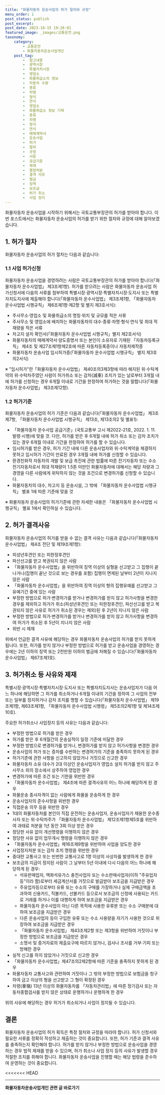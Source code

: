 ```yaml
---
title: "화물자동차 운송사업의 허가 절차와 규정"
menu_order: 1
post_status: publish
post_excerpt: 
post_date: 2023-10-15 19:26:01
featured_image: _images/교통운전.png
taxonomy:
    category:
        - 교통운전
        - 화물자동차운송사업개인
    post_tag:
        -  참고내용
        -  광역시장
        -  특별자치시장
        -  영업소
        -  화물취급소의 정보
        -  자동차 수량
        -  종류
        -  차명
        -  형식
        -  연식
        -  영업소
        -  화물취급소 정보 기재
        -  종류
        -  차명
        -  형식
        -  연식
        -  매매계약서
        -  운송사업
        -  허가
        -  절차
        -  규정
        -  서류
        -  공급기준
        -  제재
        -  행정처분
        -  결격 사유
        -  벌금
        -  징역
        -  보조금
        -  허가 취소
        -  사업 정지
---
```



화물자동차 운송사업을 시작하기 위해서는 국토교통부장관의 허가를 받아야 합니다. 이번 포스트에서는 화물자동차 운송사업의 허가를 받기 위한 절차와 규정에 대해 알아보겠습니다.

## 1. 허가 절차

화물자동차 운송사업의 허가 절차는 다음과 같습니다:

### 1.1 사업 허가신청

화물자동차 운송사업을 경영하려는 사람은 국토교통부장관의 허가를 받아야 합니다(「화물자동차 운수사업법」 제3조제1항). 허가를 받으려는 사람은 화물자동차 운송사업 허가신청서에 다음의 서류를 첨부하여 특별시장·광역시장·특별자치시장·도지사 또는 특별자치도지사에 제출해야 합니다(「화물자동차 운수사업법」 제3조제1항, 「화물자동차 운수사업법 시행규칙」 제6조제1항·제2항 및 별지 제3호서식):
- 주사무소·영업소 및 화물취급소의 명칭·위치 및 규모를 적은 서류
- 주사무소 및 영업소에 배치하는 화물자동차의 대수·종류·차명·형식·연식 및 최대 적재량을 적은 서류
- 차고지 설치 확인서(「화물자동차 운수사업법 시행규칙」별지 제2호서식)
- 화물자동차의 매매계약서·양도증명서 또는 본인이 소유자로 기재된 「자동차등록규칙」 제4조 및 제27조제1항제2호에 따른 자동차등록증이나 자동차제작증
- 화물자동차 운송사업 임시허가증(「화물자동차 운수사업법 시행규칙」 별지 제3호의2서식)

※ "임시허가"란「화물자동차 운수사업법」 제40조의3제3항에 따라 해지된 위·수탁계약의 위·수탁차주였던 사람이 허가취소 또는 감차(減車) 조치가 있는 날로부터 3개월 내에 허가를 신청하는 경우 6개월 이내로 기간을 한정하여 허가하는 것을 말합니다(「화물자동차 운수사업법」 제3조제12항).

### 1.2 허가기준

화물자동차 운송사업의 허가 기준은 다음과 같습니다(「화물자동차 운수사업법」 제3조제7항, 「화물자동차 운수사업법 시행규칙」 제13조, 제13조의2 및 별표1):
- 「화물자동차 운수사업 공급기준」(국토교통부 고시 제2022-21호, 2022. 1. 11. 발령·시행)에 맞을 것. 다만, 허가를 받은 후 6개월 내에 허가 취소 또는 감차 조치가 있는 경우 6개월 이내로 기간을 한정하여 허가를 할 수 있습니다.
- 임시허가를 받은 경우, 허가 기간 내에 다른 운송사업자와 위·수탁계약을 체결하지 못하고 임시허가 기간이 만료된 경우 3개월 내에 허가를 신청할 수 있습니다.
- 환경친화적 자동차의 개발 및 보급 촉진에 관한 법률에 따른 전기자동차 또는 수소전기자동차로서 최대 적재량이 1.5톤 미만인 화물자동차에 대해서는 해당 차량과 그 경영을 다른 사람에게 위탁하지 않는 것을 조건으로 변경허가를 신청할 수 있습니다.
- 화물자동차의 대수, 차고지 등 운송시설, 그 밖에 「화물자동차 운수사업법 시행규칙」 별표 1에 따른 기준에 맞을 것

※ 화물자동차 운송사업의 허가기준에 관한 자세한 내용은 「화물자동차 운수사업법 시행규칙」 별표 1에서 확인하실 수 있습니다.

## 2. 허가 결격사유

화물자동차 운송사업의 허가를 받을 수 없는 결격 사유는 다음과 같습니다(「화물자동차 운수사업법」 제4조 전단 및 제19조제1항):
- 피성년후견인 또는 피한정후견인
- 파산선고를 받고 복권되지 않은 사람
- 「화물자동차 운수사업법」을 위반하여 징역 이상의 실형을 선고받고 그 집행이 끝나거나(집행이 끝난 것으로 보는 경우를 포함) 집행이 면제된 날부터 2년이 지나지 않은 사람
- 「화물자동차 운수사업법」을 위반하여 징역 이상의 형의 집행유예를 선고받고 그 유예기간 중에 있는 사람
- 부정한 방법으로 허가·변경허가를 받거나 변경허가를 받지 않고 허가사항을 변경한 경우를 제외하고 허가가 취소(피성년후견인 또는 피한정후견인, 파산선고를 받고 복권되지 않은 사유로 허가가 취소된 경우는 제외)된 후 2년이 지나지 않은 사람
- 부정한 방법으로 허가·변경허가를 받거나 변경허가를 받지 않고 허가사항을 변경하여 허가가 취소된 후 5년이 지나지 않은 사람
- 위반 시 제재

위에서 언급한 결격 사유에 해당하는 경우 화물자동차 운송사업의 허가를 받지 못하게 됩니다. 또한, 허가를 받지 않거나 부정한 방법으로 허가를 받고 운송사업을 경영하는 경우에는 2년 이하의 징역 또는 2천만원 이하의 벌금에 처해질 수 있습니다(「화물자동차 운수사업법」 제67조제1호).

## 3. 허가취소 등 사유와 제재

특별시장·광역시장·특별자치시장·도지사 또는 특별자치도지사는 운송사업자가 다음 어느 하나에 해당하면 그 허가를 취소하거나 6개월 이내의 기간을 정하여 그 사업의 전부 또는 일부를 정지하거나 감차 조치를 명할 수 있습니다(「화물자동차 운수사업법」 제19조제1항, 제63조제1항, 「화물자동차 운수사업법 시행령」 제5조의2제1항 및 제14조제10호).

주요한 허가취소나 사업정지 등의 사유는 다음과 같습니다:
- 부정한 방법으로 허가를 받은 경우
- 허가를 받은 후 6개월간의 운송실적이 일정 기준에 미달한 경우
- 부정한 방법으로 변경허가를 받거나, 변경허가를 받지 않고 허가사항을 변경한 경우
- 운송사업의 허가 또는 증차를 수반하는 변경허가의 기준을 충족하지 못하게 된 경우
- 허가기준에 관한 사항을 신고하지 않았거나 거짓으로 신고한 경우
- 화물자동차 소유 대수가 2대 이상인 운송사업자가 영업소 설치 허가를 받지 않고 주사무소 외의 장소에서 상주하여 영업한 경우
- 변경허가에 따른 조건 또는 기한을 위반한 경우
- 「화물자동차 운수사업법」 제4조에 따른 결격사유의 어느 하나에 해당하게 된 경우
- 화물운송 종사자격이 없는 사람에게 화물을 운송하게 한 경우
- 운송사업자의 준수사항을 위반한 경우
- 직접운송 의무 등을 위반한 경우
- 1대의 화물자동차를 본인이 직접 운전하는 운송사업자, 운송사업자가 채용한 운수종사자 또는 위·수탁차주가 「화물자동차 운수사업법」 제12조제1항제5호를 위반하여 과태료 처분을 1년 동안 3회 이상 받은 경우
- 정당한 사유 없이 개선명령을 이행하지 않은 경우
- 정당한 사유 없이 업무개시 명령을 이행하지 않은 경우
- 「화물자동차 운수사업법」제16조제9항을 위반하여 사업을 양도한 경우
- 사업정지처분 또는 감차 조치 명령을 위반한 경우
- 중대한 교통사고 또는 빈번한 교통사고로 1명 이상의 사상자를 발생하게 한 경우
- 보조금의 지급이 정지된 사람이 그 날부터 5년 이내에 다시 다음의 어느 하나에 해당하게 된 경우:
    - 석유판매업자, 액화석유가스 충전사업자 또는 수소판매사업자(이하 "주유업자등"이라 함)로부터 세금계산서를 거짓으로 발급받아 보조금을 지급받은 경우
    - 주유업자등으로부터 유류 또는 수소의 구매를 가장하거나 실제 구매금액을 초과하여 신용카드, 직불카드, 선불카드 등으로서 보조금의 신청에 사용되는 카드로 거래를 하거나 이를 대행하게 하여 보조금을 지급받은 경우
    - 화물자동차 운수사업이 아닌 다른 목적에 사용한 유류분 또는 수소 구매분에 대하여 보조금을 지급받은 경우
    - 다른 운송사업자 등이 구입한 유류 또는 수소 사용량을 자기가 사용한 것으로 위장하여 보조금을 지급받은 경우
    - 「화물자동차 운수사업법」 제43조제2항 또는 제3항을 위반하여 거짓이나 부정한 방법으로 보조금을 지급받은 경우
    - 소명서 및 증거자료의 제출요구에 따르지 않거나, 검사나 조사를 거부·기피 또는 방해한 경우
- 실적 신고를 하지 않았거나 거짓으로 신고한 경우
- 「화물자동차 운수사업법」제47조의2제2항에 따른 기준을 충족하지 못하게 된 경우
- 화물자동차 교통사고와 관련하여 거짓이나 그 밖의 부정한 방법으로 보험금을 청구하여 금고 이상의 형을 선고받고 그 형이 확정된 경우
- 차령(車嶺) 13년 이상의 화물자동차를 「자동차관리법」에 따른 정기검사 또는 자동차종합검사를 받지 않은 상태로 운행하거나 운행하게 한 경우

위의 사유에 해당하는 경우 허가가 취소되거나 사업이 정지될 수 있습니다.

## 결론

화물자동차 운송사업의 허가 획득은 특정 절차와 규정을 따라야 합니다. 허가 신청서와 필요한 서류를 정확히 작성하고 제출하는 것이 중요합니다. 또한, 허가 기준과 결격 사유를 충족하는지 확인해야 합니다. 허가를 받지 않거나 부정한 방법으로 운송사업을 경영하는 경우 법적 제재를 받을 수 있으며, 허가 취소나 사업 정지 등의 사유가 발생할 경우 적절한 조치를 취해야 합니다. 화물자동차 운송사업을 진행할 때는 해당 법령을 준수하여 운영하는 것이 중요합니다.


<<<<<<< HEAD



<!-- wp:separator -->
<hr class="wp-block-separator has-alpha-channel-opacity"/>
<!-- /wp:separator -->

<!-- wp:group {"backgroundColor":"base","layout":{"type":"constrained"}} -->
<div class="wp-block-group has-base-background-color has-background"><!-- wp:paragraph {"align":"center","fontSize":"large"} -->
<p class="has-text-align-center has-large-font-size"><strong>화물자동차운송사업개인 관련 글 바로가기</strong></p>
<!-- /wp:paragraph -->


<!-- wp:latest-posts
{"categories":[{"id":2053,"count":19,"description":"","link":"https://uknowlaw.com/category/%ed%99%94%eb%ac%bc%ec%9e%90%eb%8f%99%ec%b0%a8%ec%9a%b4%ec%86%a1%ec%82%ac%ec%97%85%ea%b0%9c%ec%9d%b8/","name":"화물자동차운송사업개인","slug":"화물자동차운송사업개인","taxonomy":"category","parent":0,"meta":[],"_links":{"self":[{"href":"https://uknowlaw.com/wp-json/wp/v2/categories/2053"}],"collection":[{"href":"https://uknowlaw.com/wp-json/wp/v2/categories"}],"about":[{"href":"https://uknowlaw.com/wp-json/wp/v2/taxonomies/category"}],"wp:post_type":[{"href":"https://uknowlaw.com/wp-json/wp/v2/posts?categories=2053"}],"curies":[{"name":"wp","href":"https://api.w.org/{rel}","templated":true}]}}],"postsToShow":100,"excerptLength":28,"postLayout":"grid","columns":2,"featuredImageAlign":"left","featuredImageSizeSlug":"large","fontSize":"medium"} /--></div>
<!-- /wp:group -->